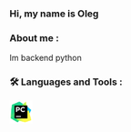 ### Hi, my name is Oleg

### About me :
Im backend python
### :hammer_and_wrench: Languages and Tools :
</div>
  <img src="https://github.com/devicons/devicon/blob/master/icons/pycharm/pycharm-original.svg" title=Pycharm alt="Pycharm" width="40" height="40"/>&nbsp;
</div>
